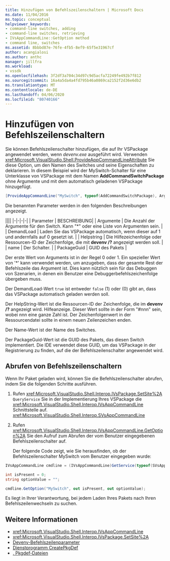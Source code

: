 ```yaml
---
title: Hinzufügen von Befehlszeilenschaltern | Microsoft Docs
ms.date: 11/04/2016
ms.topic: conceptual
helpviewer_keywords:
- command-line switches, adding
- command-line switches, retrieving
- IVsAppCommandLine::GetOption method
- command line, switches
ms.assetid: 8bbbd87e-76fe-4fb5-8ef9-65f5e31967cf
author: acangialosi
ms.author: anthc
manager: jillfra
ms.workload:
- vssdk
ms.openlocfilehash: 3f2df3a704c34d97c9d5acfa72249fe492b7f812
ms.sourcegitcommit: 16a4a5da4a4fd795b46a0869ca2152f2d36e6db2
ms.translationtype: MT
ms.contentlocale: de-DE
ms.lasthandoff: 04/06/2020
ms.locfileid: "80740166"
---
```

# <a name="add-command-line-switches"></a>Hinzufügen von Befehlszeilenschaltern
Sie können Befehlszeilenschalter hinzufügen, die auf Ihr VSPackage angewendet werden, wenn *devenv.exe* ausgeführt wird. Verwenden <xref:Microsoft.VisualStudio.Shell.ProvideAppCommandLineAttribute> Sie diese Option, um den Namen des Switches und seine Eigenschaften zu deklarieren. In diesem Beispiel wird der MySwitch-Schalter für eine Unterklasse von VSPackage mit dem Namen **AddCommandSwitchPackage** ohne Argumente und mit dem automatisch geladenen VSPackage hinzugefügt.

```csharp
[ProvideAppCommandLine("MySwitch", typeof(AddCommandSwitchPackage), Arguments = "0", DemandLoad = 1)]
```

 Die benannten Parameter werden in den folgenden Beschreibungen angezeigt.

||||
|-|-|-|-|
| Parameter | BESCHREIBUNG|
| Argumente | Die Anzahl der Argumente für den Switch. Kann "*" oder eine Liste von Argumenten sein. |
| DemandLoad | Laden Sie das VSPackage automatisch, wenn dieser auf 1 und andernfalls auf 0 gesetzt ist. |
| Helpstring | Die Hilfezeichenfolge oder Ressourcen-ID der Zeichenfolge, die mit **devenv /?** angezeigt werden soll. |
| name | Der Schalter. |
| PackageGuid | GUID des Pakets |

 Der erste Wert von Arguments ist in der Regel 0 oder 1. Ein spezieller Wert von '*' kann verwendet werden, um anzugeben, dass der gesamte Rest der Befehlszeile das Argument ist. Dies kann nützlich sein für das Debuggen von Szenarien, in denen ein Benutzer eine Debuggerbefehlszeichenfolge übergeben muss.

 Der DemandLoad-Wert `true` ist entweder `false` (1) oder (0) gibt an, dass das VSPackage automatisch geladen werden soll.

 Der HelpString-Wert ist die Ressourcen-ID der Zeichenfolge, die im **devenv /?** angezeigt wird. Hilfeanzeige. Dieser Wert sollte in der Form "#nnn" sein, wobei nnn eine ganze Zahl ist. Der Zeichenfolgenwert in der Ressourcendatei sollte in einem neuen Zeilenzeichen enden.

 Der Name-Wert ist der Name des Switches.

 Der PackageGuid-Wert ist die GUID des Pakets, das diesen Switch implementiert. Die IDE verwendet diese GUID, um das VSPackage in der Registrierung zu finden, auf die der Befehlszeilenschalter angewendet wird.

## <a name="retrieve-command-line-switches"></a>Abrufen von Befehlszeilenschaltern
 Wenn Ihr Paket geladen wird, können Sie die Befehlszeilenschalter abrufen, indem Sie die folgenden Schritte ausführen.

1. Rufen <xref:Microsoft.VisualStudio.Shell.Interop.IVsPackage.SetSite%2A> `QueryService` Sie in der Implementierung Ihres VSPackage die <xref:Microsoft.VisualStudio.Shell.Interop.IVsAppCommandLine> Schnittstelle auf. <xref:Microsoft.VisualStudio.Shell.Interop.SVsAppCommandLine>

2. Rufen <xref:Microsoft.VisualStudio.Shell.Interop.IVsAppCommandLine.GetOption%2A> Sie den Aufruf zum Abrufen der vom Benutzer eingegebenen Befehlszeilenschalter auf.

   Der folgende Code zeigt, wie Sie herausfinden, ob der Befehlszeilenschalter MySwitch vom Benutzer eingegeben wurde:

```csharp
IVsAppCommandLine cmdline = (IVsAppCommandLine)GetService(typeof(SVsAppCommandLine));

int isPresent = 0;
string optionValue = "";

cmdline.GetOption("MySwitch", out isPresent, out optionValue);
```

 Es liegt in Ihrer Verantwortung, bei jedem Laden Ihres Pakets nach Ihren Befehlszeilenwechseln zu suchen.

## <a name="see-also"></a>Weitere Informationen
- <xref:Microsoft.VisualStudio.Shell.Interop.IVsAppCommandLine>
- <xref:Microsoft.VisualStudio.Shell.Interop.IVsPackage.SetSite%2A>
- [Devenv-Befehlszeilenparameter](../ide/reference/devenv-command-line-switches.md)
- [Dienstprogramm CreatePkgDef](../extensibility/internals/createpkgdef-utility.md)
- [. Pkgdef-Dateien](https://devblogs.microsoft.com/visualstudio/whats-a-pkgdef-and-why/)
